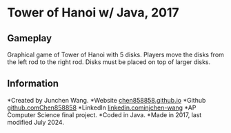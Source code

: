 # Tower of Hanoi w/ Java, 2017
## Gameplay
Graphical game of Tower of Hanoi with 5 disks. Players move the disks from the left rod to the right rod. Disks must be placed on top of larger disks.
## Information
*Created by Junchen Wang.
   *Website [chen858858.github.io](httpschen858858.github.io)
   *Github [github.comChen858858](httpswww.github.comChen858858)
   *LinkedIn [linkedin.cominjchen-wang](httpswww.linkedin.cominjchen-wang)
 *AP Computer Science final project.
 *Coded in Java.
 *Made in 2017, last modified July 2024.